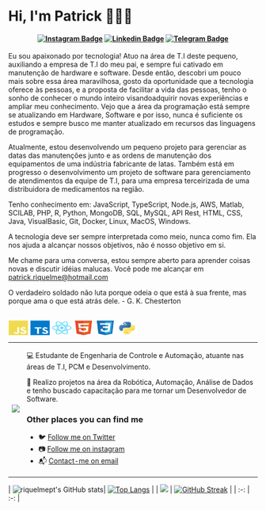 # Hi, I'm Patrick 👨🏻‍💻

<h4 align="center">

[![Instagram Badge](https://img.shields.io/badge/Instagram-E4405F?style=for-the-badge&logo=instagram&logoColor=white)](https://www.instagram.com/riquelmept/)
[![Linkedin Badge](https://img.shields.io/badge/-Linkedin-blue?style=for-the-badge&logo=Linkedin&logoColor=white&link=https://github.com/patrickcoelho)](https://www.linkedin.com/in/patrick-coelho-845b82230/)
[![Telegram Badge](https://img.shields.io/badge/Telegram-2CA5E0?style=for-the-badge&logo=telegram&logoColor=white)](https://t.me/patrickriquelme)

</h4>

Eu sou apaixonado por tecnologia! Atuo na área de T.I deste pequeno, auxiliando a empresa de T.I do meu pai, e sempre fui cativado em manutenção de hardware e software. Desde então, descobri um pouco mais sobre essa área maravilhosa, gosto da oportunidade que a tecnologia oferece às pessoas, e a proposta de facilitar a vida das pessoas, tenho o sonho de conhecer o mundo inteiro visandoadquirir novas experiências e ampliar meu conhecimento. Vejo que a área da programação está sempre se atualizando em Hardware, Software e por isso, nunca é suficiente os estudos e sempre busco me manter atualizado em recursos das linguagens de programação.

Atualmente, estou desenvolvendo um pequeno projeto para gerenciar as datas das manutenções junto e as ordens de manutenção dos equipamentos de uma indústria fabricante de latas. Também está em progresso o desenvolvimento um projeto de software para gerenciamento de atendimentos da equipe de T.I, para uma empresa terceirizada de uma distribuidora de medicamentos na região.

Tenho conhecimento em: JavaScript, TypeScript, Node.js, AWS, Matlab, SCILAB, PHP, R, Python, MongoDB, SQL, MySQL, API Rest, HTML, CSS, Java, VisualBasic, Git, Docker, Linux, MacOS, Windows.

A tecnologia deve ser sempre interpretada como meio, nunca como fim. Ela nos ajuda a alcançar nossos objetivos, não é nosso objetivo em si.

Me chame para uma conversa, estou sempre aberto para aprender coisas novas e discutir idéias malucas. Você pode me alcançar em patrick.riquelme@hotmail.com

O verdadeiro soldado não luta porque odeia o que está à sua frente, mas porque ama o que está atrás dele. - G. K. Chesterton

<div style="display: inline_block"><br>
  <img align="center" alt="Rafa-Js" height="30" width="40" src="https://raw.githubusercontent.com/devicons/devicon/master/icons/javascript/javascript-plain.svg">
  <img align="center" alt="Rafa-Ts" height="30" width="40" src="https://raw.githubusercontent.com/devicons/devicon/master/icons/typescript/typescript-plain.svg">
  <img align="center" alt="Rafa-React" height="30" width="40" src="https://raw.githubusercontent.com/devicons/devicon/master/icons/react/react-original.svg">
  <img align="center" alt="Rafa-HTML" height="30" width="40" src="https://raw.githubusercontent.com/devicons/devicon/master/icons/html5/html5-original.svg">
  <img align="center" alt="Rafa-CSS" height="30" width="40" src="https://raw.githubusercontent.com/devicons/devicon/master/icons/css3/css3-original.svg">
  <img align="center" alt="Rafa-Python" height="30" width="40" src="https://raw.githubusercontent.com/devicons/devicon/master/icons/python/python-original.svg">
</div>

<table border="0" cellspacing="0" cellpadding="0">
  <tr>
    <td style="border: 0";>
      <img width="400" src="https://i.imgur.com/bXxIgrd.png" />
    </td>
    <td style="border: 0";>
      <p>
        💻 Estudante de Engenharia de Controle e Automação, atuante nas áreas de T.I, PCM e Desenvolvimento. 
      </p>
      <p>
        🌙 Realizo projetos na área da Robótica, Automação, Análise de Dados e tenho buscado capacitação para me tornar um Desenvolvedor de Software. 
      </p>
      <h3>Other places you can find me</h3>
      <ul>
        <li>
          🐦 <a href="https://twitter.com/_riquelmept">Follow me on Twitter</a>
        </li>
        <li>
          📷 <a href="https://www.instagram.com/riquelmept/">Follow me on instagram</a>
        </li>
        <li>
          📬 <a href=mailto:patrick.riquelme@hotmail.com>Contact-me on email</a>
        </li>
      </ul>
    </td>
  </tr>
</table>

| ![riquelmept's GitHub stats](https://github-readme-stats.vercel.app/api?username=riquelmept&show_icons=true&theme=dark&hide_border=true)| [![Top Langs](https://github-readme-stats.vercel.app/api/top-langs/?username=riquelmept&langs_count=8&theme=dark&hide_border=true)](https://github.com/riquelmept/github-readme-stats) |
| ![](http://github-profile-summary-cards.vercel.app/api/cards/profile-details?username=riquelmept&theme=dark) | [![GitHub Streak](https://github-readme-streak-stats.herokuapp.com?user=riquelmept&theme=dark&hide_border=true&locale=pt_BR&date_format=M%20j%5B%2C%20Y%5D)](https://git.io/streak-stats) |
| :-: | :-: |
